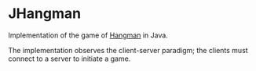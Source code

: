 JHangman
========

Implementation of the game of [Hangman](https://en.wikipedia.org/wiki/Hangman_(game)) in Java.

The implementation observes the client-server paradigm; the clients must connect to a server to initiate a game.
